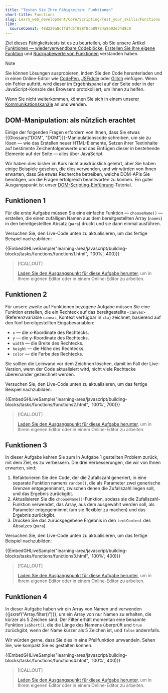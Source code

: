 ```yaml
---
title: "Testen Sie Ihre Fähigkeiten: Funktionen"
short-title: Functions
slug: Learn_web_development/Core/Scripting/Test_your_skills/Functions
l10n:
  sourceCommit: 48d220a8cffdfd5f088f8ca89724a9a92e34d8c0
---
```


Ziel dieses Fähigkeitstests ist es zu beurteilen, ob Sie unsere Artikel [Funktionen — wiederverwendbare Codeblöcke](/de/docs/Learn_web_development/Core/Scripting/Functions), [Erstellen Sie Ihre eigene Funktion](/de/docs/Learn_web_development/Core/Scripting/Build_your_own_function) und [Rückgabewerte von Funktionen](/de/docs/Learn_web_development/Core/Scripting/Return_values) verstanden haben.

> [!NOTE]
> Sie können Lösungen ausprobieren, indem Sie den Code herunterladen und in einen Online-Editor wie [CodePen](https://codepen.io/), [JSFiddle](https://jsfiddle.net/) oder [Glitch](https://glitch.com/) einfügen.
> Wenn ein Fehler auftritt, wird dieser im Ergebnispanel auf der Seite oder in der JavaScript-Konsole des Browsers protokolliert, um Ihnen zu helfen.
>
> Wenn Sie nicht weiterkommen, können Sie sich in einem unserer [Kommunikationskanäle](/de/docs/MDN/Community/Communication_channels) an uns wenden.

## DOM-Manipulation: als nützlich erachtet

Einige der folgenden Fragen erfordern von Ihnen, dass Sie etwas {{Glossary("DOM", "DOM")}}-Manipulationscode schreiben, um sie zu lösen — wie das Erstellen neuer HTML-Elemente, Setzen ihrer Textinhalte auf bestimmte Zeichenfolgenwerte und das Einfügen dieser in bestehende Elemente auf der Seite — alles über JavaScript.

Wir haben dies bisher im Kurs nicht ausdrücklich gelehrt, aber Sie haben einige Beispiele gesehen, die dies verwenden, und wir würden von Ihnen erwarten, dass Sie etwas Recherche betreiben, welche DOM-APIs Sie benötigen, um die Fragen erfolgreich beantworten zu können. Ein guter Ausgangspunkt ist unser [DOM-Scripting-Einführung](/de/docs/Learn_web_development/Core/Scripting/DOM_scripting)-Tutorial.

## Funktionen 1

Für die erste Aufgabe müssen Sie eine einfache Funktion — `chooseName()` — erstellen, die einen zufälligen Namen aus dem bereitgestellten Array (`names`) in den bereitgestellten Absatz (`para`) druckt und sie dann einmal ausführen.

Versuchen Sie, den Live-Code unten zu aktualisieren, um das fertige Beispiel nachzubilden:

{{EmbedGHLiveSample("learning-area/javascript/building-blocks/tasks/functions/functions1.html", '100%', 400)}}

> [!CALLOUT]
>
> [Laden Sie den Ausgangspunkt für diese Aufgabe herunter](https://github.com/mdn/learning-area/blob/main/javascript/building-blocks/tasks/functions/functions1-download.html), um in Ihrem eigenen Editor oder in einem Online-Editor zu arbeiten.

## Funktionen 2

Für unsere zweite auf Funktionen bezogene Aufgabe müssen Sie eine Funktion erstellen, die ein Rechteck auf das bereitgestellte `<canvas>` (Referenzvariable `canvas`, Kontext verfügbar in `ctx`) zeichnet, basierend auf den fünf bereitgestellten Eingabevariablen:

- `x` — die x-Koordinate des Rechtecks.
- `y` — die y-Koordinate des Rechtecks.
- `width` — die Breite des Rechtecks.
- `height` — die Höhe des Rechtecks.
- `color` — die Farbe des Rechtecks.

Sie sollten die Leinwand vor dem Zeichnen löschen, damit im Fall der Live-Version, wenn der Code aktualisiert wird, nicht viele Rechtecke übereinander gezeichnet werden.

Versuchen Sie, den Live-Code unten zu aktualisieren, um das fertige Beispiel nachzubilden:

{{EmbedGHLiveSample("learning-area/javascript/building-blocks/tasks/functions/functions2.html", '100%', 700)}}

> [!CALLOUT]
>
> [Laden Sie den Ausgangspunkt für diese Aufgabe herunter](https://github.com/mdn/learning-area/blob/main/javascript/building-blocks/tasks/functions/functions2-download.html), um in Ihrem eigenen Editor oder in einem Online-Editor zu arbeiten.

## Funktionen 3

In dieser Aufgabe kehren Sie zum in Aufgabe 1 gestellten Problem zurück, mit dem Ziel, es zu verbessern. Die drei Verbesserungen, die wir von Ihnen erwarten, sind:

1. Refaktorieren Sie den Code, der die Zufallszahl generiert, in eine separate Funktion namens `random()`, die als Parameter zwei generische Grenzen entgegennimmt, zwischen denen die Zufallszahl liegen soll, und das Ergebnis zurückgibt.
2. Aktualisieren Sie die `chooseName()`-Funktion, sodass sie die Zufallszahl-Funktion verwendet, das Array, aus dem ausgewählt werden soll, als Parameter entgegennimmt (um sie flexibler zu machen) und das Ergebnis zurückgibt.
3. Drucken Sie das zurückgegebene Ergebnis in den `textContent` des Absatzes (`para`).

Versuchen Sie, den Live-Code unten zu aktualisieren, um das fertige Beispiel nachzubilden:

{{EmbedGHLiveSample("learning-area/javascript/building-blocks/tasks/functions/functions3.html", '100%', 400)}}

> [!CALLOUT]
>
> [Laden Sie den Ausgangspunkt für diese Aufgabe herunter](https://github.com/mdn/learning-area/blob/main/javascript/building-blocks/tasks/functions/functions3-download.html), um in Ihrem eigenen Editor oder in einem Online-Editor zu arbeiten.

## Funktionen 4

In dieser Aufgabe haben wir ein Array von Namen und verwenden {{jsxref("Array.filter()")}}, um ein Array von nur Namen zu erhalten, die kürzer als 5 Zeichen sind. Der Filter erhält momentan eine benannte Funktion `isShort()`, die die Länge des Namens überprüft und `true` zurückgibt, wenn der Name kürzer als 5 Zeichen ist, und `false` andernfalls.

Wir würden gerne, dass Sie dies in eine Pfeilfunktion umwandeln. Sehen Sie, wie kompakt Sie es gestalten können.

{{EmbedGHLiveSample("learning-area/javascript/building-blocks/tasks/functions/functions4.html", '100%', 400)}}

> [!CALLOUT]
>
> [Laden Sie den Ausgangspunkt für diese Aufgabe herunter](https://github.com/mdn/learning-area/blob/main/javascript/building-blocks/tasks/functions/functions4-download.html), um in Ihrem eigenen Editor oder in einem Online-Editor zu arbeiten.
